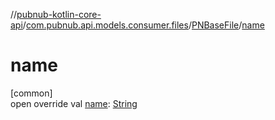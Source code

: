 //[pubnub-kotlin-core-api](../../../index.md)/[com.pubnub.api.models.consumer.files](../index.md)/[PNBaseFile](index.md)/[name](name.md)

# name

[common]\
open override val [name](name.md): [String](https://kotlinlang.org/api/latest/jvm/stdlib/kotlin-stdlib/kotlin/-string/index.html)
